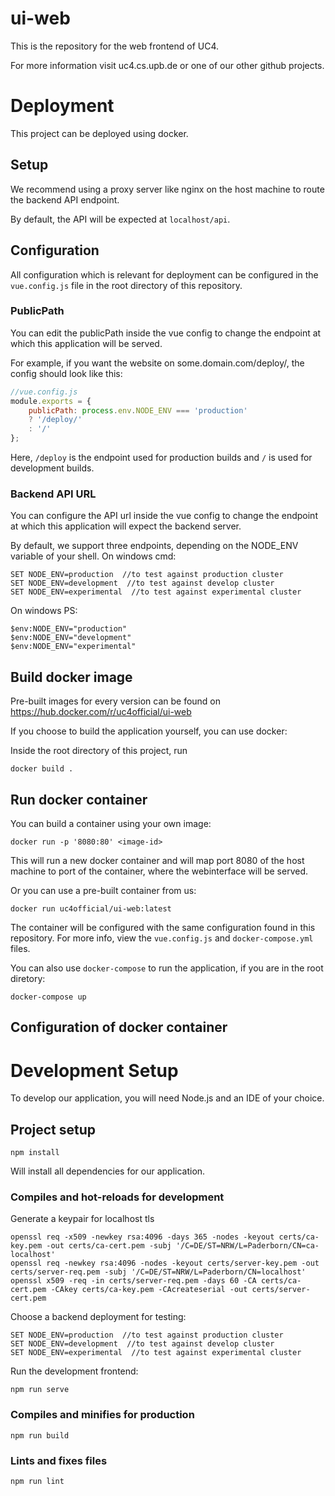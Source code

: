 # ui-web
This is the repository for the web frontend of UC4.

For more information visit uc4.cs.upb.de or one of our other github projects.

# Deployment
This project can be deployed using docker.

## Setup
We recommend using a proxy server like nginx on the host machine to route the backend API endpoint. 

By default, the API will be expected at `localhost/api`.

## Configuration
All configuration which is relevant for deployment can be configured in the `vue.config.js` file in the root directory of this repository.

### PublicPath
You can edit the publicPath inside the vue config to change the endpoint at which this application will be served.

For example, if you want the website on some.domain.com/deploy/, the config should look like this:
```js
//vue.config.js
module.exports = {
    publicPath: process.env.NODE_ENV === 'production'
    ? '/deploy/'
    : '/'
};
```
Here, `/deploy` is the endpoint used for production builds and `/` is used for development builds.
### Backend API URL
You can configure the API url inside the vue config to change the endpoint at which this application will expect the backend server.

By default, we support three endpoints, depending on the NODE_ENV variable of your shell. 
On windows cmd:
```
SET NODE_ENV=production  //to test against production cluster
SET NODE_ENV=development  //to test against develop cluster
SET NODE_ENV=experimental  //to test against experimental cluster
```
On windows PS:
```
$env:NODE_ENV="production"
$env:NODE_ENV="development"
$env:NODE_ENV="experimental"
```

## Build docker image
Pre-built images for every version can be found on https://hub.docker.com/r/uc4official/ui-web

If you choose to build the application yourself, you can use docker:

Inside the root directory of this project, run

`docker build .` 

## Run docker container
You can build a container using your own image:

`docker run -p '8080:80' <image-id>`

This will run a new docker container and will map port 8080 of the host machine to port of the container, where the webinterface will be served.


Or you can use a pre-built container from us:

`docker run uc4official/ui-web:latest`

The container will be configured with the same configuration found in this repository. For more info, view the `vue.config.js` and `docker-compose.yml` files.

You can also use `docker-compose` to run the application, if you are in the root diretory:

`docker-compose up`

## Configuration of docker container


# Development Setup

To develop our application, you will need Node.js and an IDE of your choice.

## Project setup
```
npm install
```
Will install all dependencies for our application.
### Compiles and hot-reloads for development
Generate a keypair for localhost tls
```
openssl req -x509 -newkey rsa:4096 -days 365 -nodes -keyout certs/ca-key.pem -out certs/ca-cert.pem -subj '/C=DE/ST=NRW/L=Paderborn/CN=ca-localhost'
openssl req -newkey rsa:4096 -nodes -keyout certs/server-key.pem -out certs/server-req.pem -subj '/C=DE/ST=NRW/L=Paderborn/CN=localhost'
openssl x509 -req -in certs/server-req.pem -days 60 -CA certs/ca-cert.pem -CAkey certs/ca-key.pem -CAcreateserial -out certs/server-cert.pem
```
Choose a backend deployment for testing:
```
SET NODE_ENV=production  //to test against production cluster
SET NODE_ENV=development  //to test against develop cluster
SET NODE_ENV=experimental  //to test against experimental cluster
```
Run the development frontend:
```
npm run serve
```

### Compiles and minifies for production
```
npm run build
```

### Lints and fixes files
```
npm run lint
```
